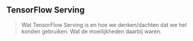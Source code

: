 ## TensorFlow Serving

>Wat TensorFlow Serving is en hoe we denken/dachten dat we het konden gebruiken.
>Wat de moeilijkheden daarbij waren.
